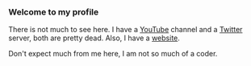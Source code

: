 ### Welcome to my profile

There is not much to see here. I have a [YouTube](https://www.youtube.com/c/ehgamingreal) channel and a [Twitter](https://twitter.com/ehgamingreal) server, both are pretty dead. Also, I have a [website](https://www.ehgaming.ml).

Don't expect much from me here, I am not so much of a coder.
